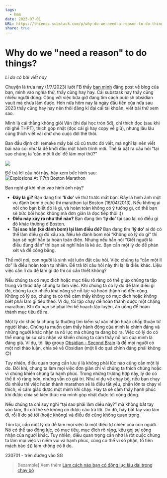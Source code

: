 ```yaml
---
tags:
  - hmm
date: 2023-07-01
URL: https://thienqc.substack.com/p/why-do-we-need-a-reason-to-do-things
share: true
---
```


# Why do we "need a reason" to do things?
*Lí do có bài viết này*

Chuyện là trưa nay (1/7/2023) lướt FB thấy [bạn mình](https://minequin257.substack.com/) đăng post về blog của bạn, mình vào nghía thử, thấy cũng hay hay. Cái substask này thấy cũng nhiều người dùng. Cộng với việc bữa giờ đang tìm cách publish obsidian vault mà chưa làm được. Hơn nữa hôm nay là ngày đầu tiên của nửa sau 2023 thấy cũng hay hay nên thôi đăng kí đại cái tài khoản, viết bài thử xem sao.

Mình là cái thằng không giỏi Văn (thi đại học tròn 5đ), chỉ thích đọc (sau khi rời ghế THPT), thích góp nhặt (đọc cái gì hay copy về giữ), nhưng lâu lâu cũng thích viết vài chữ cho cuộc đời thế thôi.

Ban đầu định chỉ remake mấy bài cũ cũ trước đó viết, mà nghĩ lại nên viết bài nào coi như là để khởi đầu một hành trình mới. Thế là bật ra câu hỏi “tại sao chúng ta ‘cần một lí do’ để làm mọi thứ?”


![](https://i.imgur.com/gPM9ehV.png)


Để trả lời câu hỏi này, hãy xem bức hình sau:
![Explosions At 117th Boston Marathon](https://i.imgur.com/ysRVTj2.jpg)


Bạn nghĩ gì khi nhìn vào hình ảnh này?
-   **Đây là gì?** Bạn đang tìm **‘lí do’** về thứ trước mắt bạn. Đây là hình ảnh một vụ đánh bom ở cuộc thi marathon tại Boston (16/04/2013). Nếu không ai nói cho bạn biết đó là gì, và hoàn toàn không có ý tưởng gì, có thể bạn sẽ bức bối hoặc không mà đơn giản là đọc tiếp thôi :))
-   **Điều này xảy ra như thế nào?** Bạn đang tìm **‘lý do’** tại sao lại có điều gì đó khác thường ở Boston.
-   **Tại sao hắn (kẻ đánh bom) lại làm điều đó?** Bạn đang tìm **‘lý do’** ai đó có thể làm điều gì đó xấu xa. Nếu kẻ đánh bom nói “Không có lý do gì” thì bạn sẽ nghĩ hắn ta hoàn toàn điên. Nhưng nếu hắn nói “Giết người là điều đúng đắn” thì bạn sẽ nghĩ hắn là kẻ ác. Bạn cần một lý do để phán xét và để công bằng.

Thế mới nói, con người là sinh vật luôn đặt câu hỏi. Việc chúng ta “cần một lí do” là điều hoàn toàn tự nhiên. Để trả lời câu hỏi này thì lại là điều khác. Liệu việc cần lí do để làm gì đó thì có cần thiết không?

Nếu chúng ta có mục đích hoặc mục tiêu rõ ràng có thể giúp chúng ta tập trung và thúc đẩy chúng ta làm việc. Khi chúng ta có lý do để làm điều gì đó, chúng ta có nhiều khả năng sẽ nỗ lực và hoàn thành nó đến cùng. Không có lý do, chúng ta có thể cảm thấy không có mục đích hoặc không biết phải làm gì tiếp theo. Ví dụ, tôi tập chạy để hoàn thành được một chặng marathon. Khi đó bạn sẽ phải lên kế hoạch tập luyện, ăn uống để hoàn thành mục tiêu đề ra.

Một lý do khác là chúng ta thường tìm kiếm sự xác nhận hoặc chấp thuận từ người khác. Chúng ta muốn cảm thấy hành động của mình là chính đáng và những người khác nhận ra nỗ lực mà chúng ta đang bỏ ra. Việc có lý do có thể mang lại sự xác nhận và khiến chúng ta cảm thấy nỗ lực của mình là đáng giá. Ví dụ, tôi lập group [Obsidian - Second Brain](https://www.facebook.com/groups/594306492570157) là để mọi người có một nơi thảo luận, chia sẻ về Obsidian (một lí do quá chính đáng phải không 😊)

Tuy nhiên, điều quan trọng cần lưu ý là không phải lúc nào cũng cần một lý do. Đôi khi, chúng ta làm mọi việc đơn giản chỉ vì chúng ta thích chúng hoặc vì chúng khiến chúng ta hạnh phúc. Trong những trường hợp này, lý do có thể ít rõ ràng hơn, nhưng vẫn có giá trị. Như ví dụ về chạy bộ, nếu bạn chạy đủ nhiều thì việc hoàn thành marathon sẽ là điều tất yếu, phần lớn ta chạy vì thích, vì cảm giác được một mình khi chạy. Hay ta sẽ cảm thấy hạnh phúc khi được chia sẻ kiến thức mà mình góp nhặt được tới cộng đồng.

Nếu chúng ta chỉ suy nghĩ “tại sao phải làm điều này?” mà không bắt tay vào làm, thì có thể sẽ không có được câu trả lời. Do đó, hãy bắt tay vào làm đi, rồi lí do sẽ tới (hoặc không) và điều đó cũng không quan trọng.

Tóm lại, cần một lý do để làm mọi việc là một điều tự nhiên của con người. Nó có thể tạo động lực, có mục tiêu, mục đích rõ ràng, kêu gọi sự công nhận của người khác. Tuy nhiên, điều quan trọng cần nhớ là rốt cuộc chúng ta làm mọi việc vì niềm vui và hạnh phúc, cũng có thể vì số phận, tổ tiên mách bảo :))) làm không có lí do.

230701 - trên đường vào SG


> [!example] Xem thêm
> [Làm cách nào bạn có động lực lâu dài trong chạy bộ](./L%C3%A0m%20c%C3%A1ch%20n%C3%A0o%20b%E1%BA%A1n%20c%C3%B3%20%C4%91%E1%BB%99ng%20l%E1%BB%B1c%20l%C3%A2u%20d%C3%A0i%20trong%20ch%E1%BA%A1y%20b%E1%BB%99.md)
